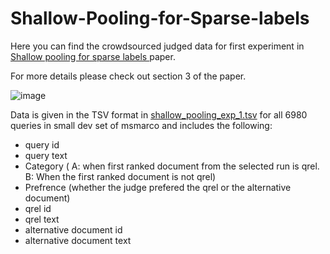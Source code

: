 # Shallow-Pooling-for-Sparse-labels
Here you can find the crowdsourced judged data for first experiment in [Shallow pooling for sparse labels
](https://arxiv.org/abs/2109.00062) paper. 

For more details please check out section 3 of the paper.

![image](https://user-images.githubusercontent.com/43349991/133142682-61f43445-d804-4d68-b280-ec3ffd759cc2.png)

Data is given in the TSV format in [shallow_pooling_exp_1.tsv](https://github.com/Narabzad/Shallow-Pooling-for-Sparse-labels/blob/main/shallow_pooling_exp_1.tsv) for all 6980 queries in small dev set of msmarco and includes the following:
- query id
- query text
- Category ( A: when first ranked document from the selected run is qrel. B: When the first ranked document is not qrel)
- Prefrence (whether the judge prefered the qrel or the alternative document)
- qrel id
- qrel text
- alternative document id
- alternative document text
